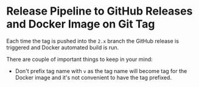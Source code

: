 # Release Pipeline to GitHub Releases and Docker Image on Git Tag

Each time the tag is pushed into the `2.x` branch the GitHub release is triggered and Docker automated build is run.

There are couple of important things to keep in your mind:

* Don't prefix tag name with `v` as the tag name will become tag for the Docker image and it's not convenient to have the tag prefixed.
